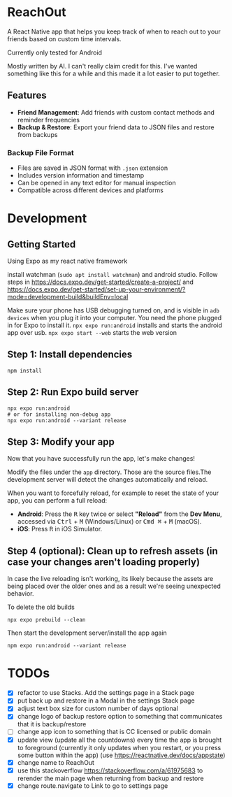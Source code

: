 # ReachOut

A React Native app that helps you keep track of when to reach out to your friends based on custom time intervals.

Currently only tested for Android

Mostly written by AI. I can't really claim credit for this. I've wanted something like this for a
while and this made it a lot easier to put together.

## Features

- **Friend Management**: Add friends with custom contact methods and reminder frequencies
- **Backup & Restore**: Export your friend data to JSON files and restore from backups



### Backup File Format
- Files are saved in JSON format with `.json` extension
- Includes version information and timestamp
- Can be opened in any text editor for manual inspection
- Compatible across different devices and platforms

# Development
## Getting Started

Using Expo as my react native framework

install watchman (`sudo apt install watchman`) and android studio. Follow steps in https://docs.expo.dev/get-started/create-a-project/ and https://docs.expo.dev/get-started/set-up-your-environment/?mode=development-build&buildEnv=local

Make sure your phone has USB debugging turned on, and is visible in `adb devices` when you plug it into your computer. You need the phone plugged in for Expo to install it.
`npx expo run:android` installs and starts the android app over usb.
`npx expo start --web` starts the web version

## Step 1: Install dependencies
```
npm install
```

## Step 2: Run Expo build server

```
npx expo run:android
# or for installing non-debug app
npx expo run:android --variant release
```

## Step 3: Modify your app

Now that you have successfully run the app, let's make changes!

Modify the files under the `app` directory. Those are the source files.The development server will
detect the changes automatically and reload.


When you want to forcefully reload, for example to reset the state of your app, you can perform a full reload:

- **Android**: Press the <kbd>R</kbd> key twice or select **"Reload"** from the **Dev Menu**, accessed via <kbd>Ctrl</kbd> + <kbd>M</kbd> (Windows/Linux) or <kbd>Cmd ⌘</kbd> + <kbd>M</kbd> (macOS).
- **iOS**: Press <kbd>R</kbd> in iOS Simulator.

## Step 4 (optional): Clean up to refresh assets (in case your changes aren't loading properly)

In case the live reloading isn't working, its likely because the assets are being placed over the
older ones and as a result we're seeing unexpected behavior.

To delete the old builds
```
npx expo prebuild --clean
```

Then start the development server/install the app again
```
npm expo run:android --variant release
```




# TODOs
- [x] refactor to use Stacks. Add the settings page in a Stack page
- [x] put back up and restore in a Modal in the settings Stack page
- [x] adjust text box size for custom number of days optional
- [x] change logo of backup restore option to something that communicates that it is backup/restore
- [ ] change app icon to something that is CC licensed or public domain
- [x] update view (update all the countdowns) every time the app is brought to foreground (currently it only updates when you restart, or you press some button within the app) (use https://reactnative.dev/docs/appstate)
- [x] change name to ReachOut
- [x] use this stackoverflow https://stackoverflow.com/a/61975683 to rerender the main page when
  returning from backup and restore
- [x] change route.navigate to Link to go to settings page
